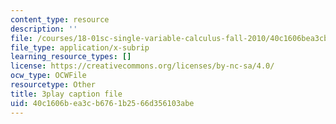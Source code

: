 ```yaml
---
content_type: resource
description: ''
file: /courses/18-01sc-single-variable-calculus-fall-2010/40c1606bea3cb6761b2566d356103abe_R9a_NHXrBcg.srt
file_type: application/x-subrip
learning_resource_types: []
license: https://creativecommons.org/licenses/by-nc-sa/4.0/
ocw_type: OCWFile
resourcetype: Other
title: 3play caption file
uid: 40c1606b-ea3c-b676-1b25-66d356103abe
---
```

